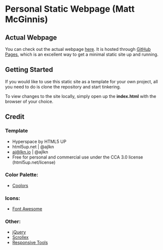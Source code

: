 # Personal Static Webpage (Matt McGinnis)

## Actual Webpage
You can check out the actual webpage [here](https://matt-mcginnis.github.io/). It is hosted through [GitHub Pages](https://pages.github.com/), which is an excellent way to get a minimal static site up and running.

## Getting Started
If you would like to use this static site as a template for your own project, all you need to do is clone the repository and start tinkering.

To view changes to the site locally, simply open up the **index.html** with the browser of your choice.

## Credit
### Template
- Hyperspace by HTML5 UP
- html5up.net | @ajlkn
- aj@lkn.io | @ajlkn
- Free for personal and commercial use under the CCA 3.0 license (html5up.net/license)

### Color Palette:
- [Coolors](https://coolors.co/)

### Icons:
- [Font Awesome](fontawesome.io)

### Other:
- [jQuery](jquery.com)
- [Scrollex](github.com/ajlkn/jquery.scrollex)
- [Responsive Tools](github.com/ajlkn/responsive-tools)